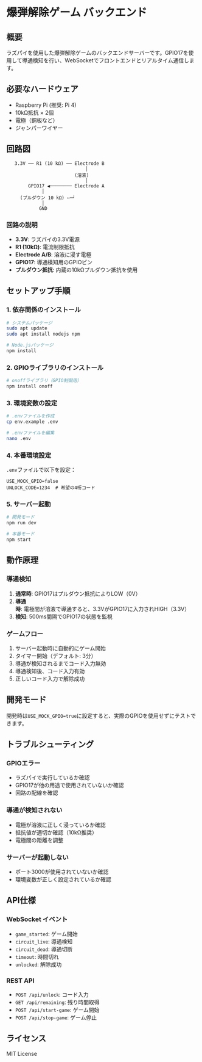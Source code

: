 # 爆弾解除ゲーム バックエンド

## 概要
ラズパイを使用した爆弾解除ゲームのバックエンドサーバーです。GPIO17を使用して導通検知を行い、WebSocketでフロントエンドとリアルタイム通信します。

## 必要なハードウェア
- Raspberry Pi (推奨: Pi 4)
- 10kΩ抵抗 × 2個
- 電極（銅板など）
- ジャンパーワイヤー

## 回路図
```
   3.3V ── R1 (10 kΩ) ── Electrode B
                             │
                         (溶液)
                             │
        GPIO17 ◀──────── Electrode A
             │
     (プルダウン 10 kΩ) ←─┘
             │
            GND
```

### 回路の説明
- **3.3V**: ラズパイの3.3V電源
- **R1 (10kΩ)**: 電流制限抵抗
- **Electrode A/B**: 溶液に浸す電極
- **GPIO17**: 導通検知用のGPIOピン
- **プルダウン抵抗**: 内蔵の10kΩプルダウン抵抗を使用

## セットアップ手順

### 1. 依存関係のインストール
```bash
# システムパッケージ
sudo apt update
sudo apt install nodejs npm

# Node.jsパッケージ
npm install
```

### 2. GPIOライブラリのインストール
```bash
# onoffライブラリ（GPIO制御用）
npm install onoff
```

### 3. 環境変数の設定
```bash
# .envファイルを作成
cp env.example .env

# .envファイルを編集
nano .env
```

### 4. 本番環境設定
`.env`ファイルで以下を設定：
```
USE_MOCK_GPIO=false
UNLOCK_CODE=1234  # 希望の4桁コード
```

### 5. サーバー起動
```bash
# 開発モード
npm run dev

# 本番モード
npm start
```

## 動作原理

### 導通検知
1. **通常時**: GPIO17はプルダウン抵抗によりLOW（0V）
2. **導通時**: 電極間が溶液で導通すると、3.3VがGPIO17に入力されHIGH（3.3V）
3. **検知**: 500ms間隔でGPIO17の状態を監視

### ゲームフロー
1. サーバー起動時に自動的にゲーム開始
2. タイマー開始（デフォルト: 3分）
3. 導通が検知されるまでコード入力無効
4. 導通検知後、コード入力有効
5. 正しいコード入力で解除成功

## 開発モード
開発時は`USE_MOCK_GPIO=true`に設定すると、実際のGPIOを使用せずにテストできます。

## トラブルシューティング

### GPIOエラー
- ラズパイで実行しているか確認
- GPIO17が他の用途で使用されていないか確認
- 回路の配線を確認

### 導通が検知されない
- 電極が溶液に正しく浸っているか確認
- 抵抗値が適切か確認（10kΩ推奨）
- 電極間の距離を調整

### サーバーが起動しない
- ポート3000が使用されていないか確認
- 環境変数が正しく設定されているか確認

## API仕様

### WebSocket イベント
- `game_started`: ゲーム開始
- `circuit_live`: 導通検知
- `circuit_dead`: 導通切断
- `timeout`: 時間切れ
- `unlocked`: 解除成功

### REST API
- `POST /api/unlock`: コード入力
- `GET /api/remaining`: 残り時間取得
- `POST /api/start-game`: ゲーム開始
- `POST /api/stop-game`: ゲーム停止

## ライセンス
MIT License 